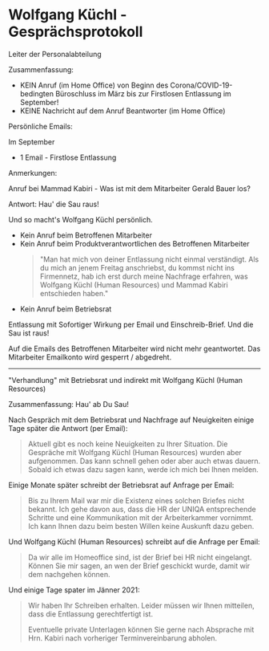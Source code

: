 # Wolfgang Küchl    - Gesprächsprotokoll

Leiter der Personalabteilung

Zusammenfassung:

- KEIN Anruf (im Home Office) von Beginn des Corona/COVID-19-bedingten Büroschluss im März bis zur Firstlosen Entlassung im September!
- KEINE Nachricht auf dem Anruf Beantworter (im Home Office)


Persönliche Emails:

Im September

- 1 Email -  Firstlose Entlassung


Anmerkungen:

Anruf bei Mammad Kabiri - Was ist mit dem Mitarbeiter Gerald Bauer los?

Antwort:  Hau' die Sau raus!

Und so macht's Wolfgang Küchl persönlich.

- Kein Anruf beim Betroffenen Mitarbeiter
- Kein Anruf beim Produktverantwortlichen des Betroffenen Mitarbeiter
  > "Man hat mich von deiner Entlassung nicht einmal verständigt. Als du mich an jenem Freitag anschriebst, 
  > du kommst nicht ins Firmennetz, hab ich erst durch meine Nachfrage erfahren, was Wolfgang Küchl (Human Resources) 
  > und Mammad Kabiri entschieden haben."
- Kein Anruf beim Betriebsrat

Entlassung mit Sofortiger Wirkung per Email und Einschreib-Brief. Und die Sau ist raus!

Auf die Emails des Betroffenen Mitarbeiter wird nicht mehr geantwortet.
Das Mitarbeiter Emailkonto wird gesperrt / abgedreht.


---

"Verhandlung" mit Betriebsrat und indirekt mit Wolfgang Küchl (Human Resources)

Zusammenfassung:  Hau' ab Du Sau!


Nach Gespräch mit dem Betriebsrat und Nachfrage auf Neuigkeiten einige Tage später die Antwort (per Email):

> Aktuell gibt es noch keine Neuigkeiten zu Ihrer Situation.
> Die Gespräche mit Wolfgang Küchl (Human Resources) wurden aber aufgenommen. Das kann schnell
> gehen oder aber auch etwas dauern.
> Sobald ich etwas dazu sagen kann, werde ich mich bei Ihnen melden.

Einige Monate später schreibt der Betriebsrat auf Anfrage per Email:

> Bis zu Ihrem Mail war mir die Existenz eines solchen Briefes nicht bekannt.
> Ich gehe davon aus, dass die HR der UNIQA entsprechende Schritte und eine Kommunikation mit der Arbeiterkammer vornimmt.
> Ich kann Ihnen dazu beim besten Willen keine Auskunft dazu geben.

Und  Wolfgang Küchl (Human Resources) schreibt auf die Anfrage per Email:

> Da wir alle im Homeoffice sind, ist der Brief bei HR nicht eingelangt. 
> Können Sie mir sagen, an wen der Brief geschickt wurde, damit wir dem nachgehen können.

Und einige Tage spater im Jänner 2021:

> Wir haben Ihr Schreiben erhalten.
> Leider müssen wir Ihnen mitteilen, dass die Entlassung gerechtfertigt ist.
>
> Eventuelle private Unterlagen können Sie gerne nach Absprache mit Hrn. Kabiri nach vorheriger Terminvereinbarung abholen.


